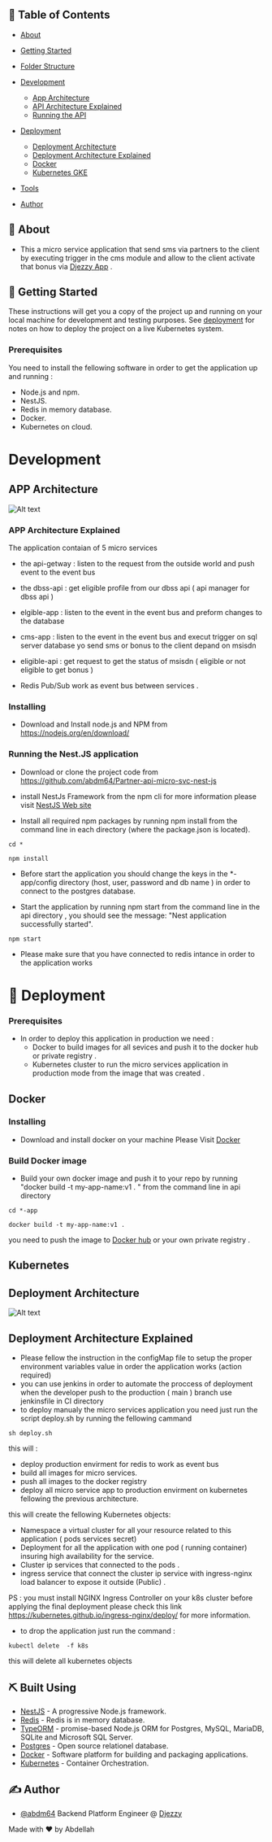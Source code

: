 ## 📝 Table of Contents

- [About](#about)
- [Getting Started](#getting_started)
- [Folder Structure](#folder)
- [Development ](#development)

  - [App Architecture](#app-archi)
  - [API Architecture Explained](#app-exp)
  - [Running the API](#app-run)

- [Deployment ](#deployment)
  - [Deployment Architecture](#dep-archi)
  - [Deployment Architecture Explained](#dep-exp)
  - [Docker](#docker)
  - [Kubernetes GKE](#k8s)
- [Tools](#built_using)
- [Author](#authors)

## 🧐 About <a name = "about"></a>

- This a micro service application that send sms  via partners to the  client by executing trigger in the cms module and allow to the client activate that bonus via [Djezzy App](https://play.google.com/store/apps/details?id=com.djezzy.internet&hl=en&gl=US) .

## 🏁 Getting Started <a name = "getting_started"></a>

These instructions will get you a copy of the project up and running on your local machine for development and testing purposes. See [deployment](#deployment) for notes on how to deploy the project on a live  Kubernetes system.

### Prerequisites

You need to install the fellowing software in order to get the application up and running :

- Node.js and npm.
- NestJS.
- Redis in memory database. 
- Docker.
- Kubernetes on cloud.


# Development <a name = "development"></a>

## APP Architecture <a name = "app-archi"></a>

 ![Alt text](./images/app-archi.png?raw=true "Title") 

### APP Architecture Explained <a name = "app-exp"></a>

The application contaian of 5 micro services 

- the api-getway : listen to the request from the outside world and push event to the event  bus 
- the dbss-api : get eligible profile from our dbss api ( api manager for dbss api )
- elgible-app : listen to the event in the event bus and preform changes to the database 
- cms-app : listen to the event in the event bus and execut trigger on sql server database yo send sms or bonus to the client depand on msisdn  
- eligible-api  : get request to get the status of msisdn ( eligible or not eligible to get bonus )

- Redis Pub/Sub work as event bus between services .

### Installing

- Download and Install node.js and NPM from https://nodejs.org/en/download/ 

### Running the Nest.JS application <a name = "app-run"></a>

- Download or clone the project code from https://github.com/abdm64/Partner-api-micro-svc-nest-js

- install NestJs Framework from the npm cli  for more information please visit [NestJS Web site](https://nestjs.com/) 

- Install all required npm packages by running npm install from the command line in each directory  (where the package.json is located).

```
cd *
```

```
npm install
```

- Before start the application you should change the  keys in the *-app/config directory (host, user, password and db name ) in order to connect to the postgres  database.

- Start the application by running npm start from the command line in the api directory , you should see the message:  "Nest application successfully started".


```
npm start
```

- Please make sure that you have connected to redis intance in order to the  application works   

# 🚀 Deployment <a name = "deployment"></a>

### Prerequisites

- In order to deploy this application in production we need :
  - Docker to build images for all sevices   and push it to the docker hub or private registry .
  - Kubernetes cluster to run the micro services application  in production mode from the image that was created .

## Docker <a name = "docker"></a>

### Installing

- Download and install docker on your machine Please Visit [Docker](https://www.docker.com/) 

### Build Docker image

- Build your own docker image and push it to your repo by running "docker build -t my-app-name:v1 . "
  from the command line in api directory

```
cd *-app
```

```
docker build -t my-app-name:v1 .
```

you need to push the image to [Docker hub](https://hub.docker.com) or your own private  registry .


## Kubernetes <a name = "k8s"></a>

## Deployment Architecture <a name = "dep-archi"></a>

 ![Alt text](./images/app-dep-archi.png?raw=true "Title")

## Deployment Architecture Explained <a name = "dep-exp"></a>



- Please fellow the instruction in the configMap file  to setup the proper environment variables value in order the application works (action required)
-  you can use jenkins in order to automate the proccess of deployment when the developer push to the production ( main ) branch use jenkinsfile in CI directory 
- to deploy manualy  the micro services application you need just run the script   deploy.sh by running the fellowing  cammand 



```
sh deploy.sh

```


this will : 

   - deploy production envirment  for redis to work as event bus 
   - build all images for micro services. 
   - push all images to the docker registry
   - deploy all micro service app to production envirment on kubernetes  fellowing the previous architecture.




 this will create the fellowing  Kubernetes objects:

  - Namespace a virtual cluster for all your resource related to this application ( pods services secret)
  - Deployment for  all the application with one pod ( running container) insuring high availability for  the service. 
  - Cluster ip services that connected to the pods .
  - ingress service that connect the cluster ip service with ingress-nginx load balancer to expose it outside (Public) .

 PS : you must install NGINX Ingress Controller on your k8s cluster before applying the final deployment please check this link https://kubernetes.github.io/ingress-nginx/deploy/ for more information. 

- to drop the application just run the command :

```
kubectl delete  -f k8s

```
this will delete all kubernetes objects

## ⛏️ Built Using <a name = "built_using"></a>


- [NestJS](https://nestjs.com/) - A progressive Node.js framework.
- [Redis](https://redis.io/) - Redis is in memory database.
- [TypeORM](https://typeorm.io/#/) - promise-based Node.js ORM for Postgres, MySQL, MariaDB, SQLite and Microsoft SQL Server.
- [Postgres](https://www.postgresql.org/) - Open source relationel database.
- [Docker](https://www.docker.com/) - Software platform for building and packaging applications.
- [Kubernetes](https://kubernetes.io/) - Container Orchestration.


## ✍️ Author <a name = "authors"></a>

- [@abdm64](https://github.com/abdm64) Backend Platform Engineer @ [Djezzy](http://www.djezzy.dz/)

Made with ❤️   by Abdellah


